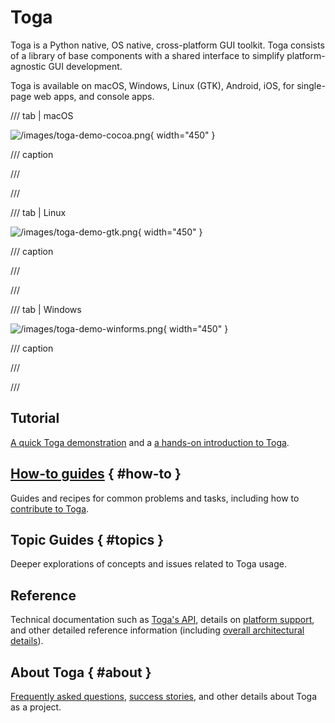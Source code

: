 # Toga

Toga is a Python native, OS native, cross-platform GUI toolkit. Toga consists of a library of base components with a shared interface to simplify platform-agnostic GUI development.

Toga is available on macOS, Windows, Linux (GTK), Android, iOS, for single-page web apps, and console apps.

/// tab | macOS

![/images/toga-demo-cocoa.png](/images/toga-demo-cocoa.png){ width="450" }

/// caption

///

<!-- TODO: Update alt text -->

///

/// tab | Linux

![/images/toga-demo-gtk.png](/images/toga-demo-gtk.png){ width="450" }

/// caption

///

<!-- TODO: Update alt text -->

///

/// tab | Windows

![/images/toga-demo-winforms.png](/images/toga-demo-winforms.png){ width="450" }

/// caption

///

<!-- TODO: Update alt text -->

///

## Tutorial

[A quick Toga demonstration](tutorial/get-started.md) and a [a hands-on introduction to Toga](tutorial/index.md).

## [How-to guides](how-to/index.md) { #how-to }

Guides and recipes for common problems and tasks, including how to [contribute to Toga](how-to/contribute/code.md).

## Topic Guides { #topics }

Deeper explorations of concepts and issues related to Toga usage.

## Reference

Technical documentation such as [Toga's API](reference/api/index.md), details on [platform support](reference/platforms/index.md), and other detailed reference information (including [overall architectural details](reference/internals/architecture.md)).

## About Toga { #about }

[Frequently asked questions](about/faq.md), [success stories](about/success.md), and other details about Toga as a project.
